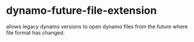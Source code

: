 # dynamo-future-file-extension
allows legacy dynamo versions to open dynamo files from the future where file format has changed.
